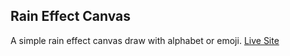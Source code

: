 ## Rain Effect Canvas

A simple rain effect canvas draw with alphabet or emoji.
[Live Site](https://hrdelwar.github.io/rain-effect-canvas/)